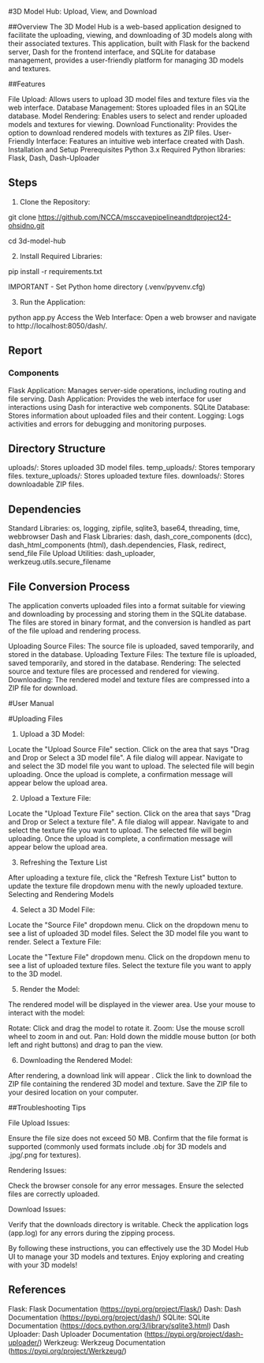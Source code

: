 #3D Model Hub: Upload, View, and Download

##Overview
The 3D Model Hub is a web-based application designed to facilitate the uploading, viewing, and downloading of 3D models along with their associated textures. This application, built with Flask for the backend server, Dash for the frontend interface, and SQLite for database management, provides a user-friendly platform for managing 3D models and textures.

##Features

File Upload: Allows users to upload 3D model files and texture files via the web interface.
Database Management: Stores uploaded files in an SQLite database.
Model Rendering: Enables users to select and render uploaded models and textures for viewing.
Download Functionality: Provides the option to download rendered models with textures as ZIP files.
User-Friendly Interface: Features an intuitive web interface created with Dash.
Installation and Setup
Prerequisites
Python 3.x
Required Python libraries: Flask, Dash, Dash-Uploader


## Steps

1. Clone the Repository:

git clone https://github.com/NCCA/msccavepipelineandtdproject24-ohsidno.git

cd 3d-model-hub


2. Install Required Libraries:

pip install -r requirements.txt

IMPORTANT - Set Python home directory (.venv/pyvenv.cfg)

3. Run the Application:

python app.py
Access the Web Interface:
Open a web browser and navigate to http://localhost:8050/dash/.


## Report


### Components

Flask Application: Manages server-side operations, including routing and file serving.
Dash Application: Provides the web interface for user interactions using Dash for interactive web components.
SQLite Database: Stores information about uploaded files and their content.
Logging: Logs activities and errors for debugging and monitoring purposes.


## Directory Structure

uploads/: Stores uploaded 3D model files.
temp_uploads/: Stores temporary files.
texture_uploads/: Stores uploaded texture files.
downloads/: Stores downloadable ZIP files.


## Dependencies
Standard Libraries: os, logging, zipfile, sqlite3, base64, threading, time, webbrowser
Dash and Flask Libraries: dash, dash_core_components (dcc), dash_html_components (html), dash.dependencies, Flask, redirect, send_file
File Upload Utilities: dash_uploader, werkzeug.utils.secure_filename


## File Conversion Process
The application converts uploaded files into a format suitable for viewing and downloading by processing and storing them in the SQLite database. The files are stored in binary format, and the conversion is handled as part of the file upload and rendering process.

Uploading Source Files: The source file is uploaded, saved temporarily, and stored in the database.
Uploading Texture Files: The texture file is uploaded, saved temporarily, and stored in the database.
Rendering: The selected source and texture files are processed and rendered for viewing.
Downloading: The rendered model and texture files are compressed into a ZIP file for download.


#User Manual

#Uploading Files

1. Upload a 3D Model:

Locate the "Upload Source File" section.
Click on the area that says "Drag and Drop or Select a 3D model file".
A file dialog will appear. Navigate to and select the 3D model file you want to upload.
The selected file will begin uploading. Once the upload is complete, a confirmation message will appear below the upload area.


2. Upload a Texture File:

Locate the "Upload Texture File" section.
Click on the area that says "Drag and Drop or Select a texture file".
A file dialog will appear. Navigate to and select the texture file you want to upload.
The selected file will begin uploading. Once the upload is complete, a confirmation message will appear below the upload area.


3. Refreshing the Texture List

After uploading a texture file, click the "Refresh Texture List" button to update the texture file dropdown menu with the newly uploaded texture.
Selecting and Rendering Models

4. Select a 3D Model File:

Locate the "Source File" dropdown menu.
Click on the dropdown menu to see a list of uploaded 3D model files.
Select the 3D model file you want to render.
Select a Texture File:

Locate the "Texture File" dropdown menu.
Click on the dropdown menu to see a list of uploaded texture files.
Select the texture file you want to apply to the 3D model.


5. Render the Model:

The rendered model will be displayed in the viewer area. Use your mouse to interact with the model:

Rotate: Click and drag the model to rotate it.
Zoom: Use the mouse scroll wheel to zoom in and out.
Pan: Hold down the middle mouse button (or both left and right buttons) and drag to pan the view.

6. Downloading the Rendered Model:

After rendering, a download link will appear .
Click the link to download the ZIP file containing the rendered 3D model and texture.
Save the ZIP file to your desired location on your computer.

##Troubleshooting Tips

File Upload Issues:

Ensure the file size does not exceed 50 MB.
Confirm that the file format is supported (commonly used formats include .obj for 3D models and .jpg/.png for textures).

Rendering Issues:

Check the browser console for any error messages.
Ensure the selected files are correctly uploaded.

Download Issues:

Verify that the downloads directory is writable.
Check the application logs (app.log) for any errors during the zipping process.

By following these instructions, you can effectively use the 3D Model Hub UI to manage your 3D models and textures. Enjoy exploring and creating with your 3D models!

## References


Flask: Flask Documentation (https://pypi.org/project/Flask/)
Dash: Dash Documentation (https://pypi.org/project/dash/)
SQLite: SQLite Documentation (https://docs.python.org/3/library/sqlite3.html)
Dash Uploader: Dash Uploader Documentation (https://pypi.org/project/dash-uploader/)
Werkzeug: Werkzeug Documentation (https://pypi.org/project/Werkzeug/)

